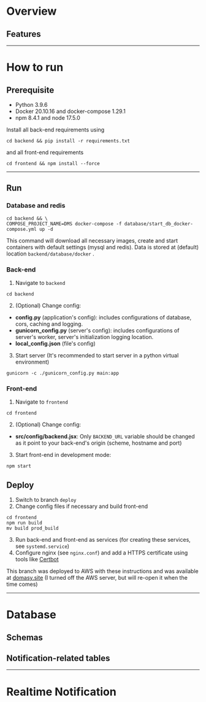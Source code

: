# Overview
## Features
---
# How to run
## Prerequisite

* Python 3.9.6
* Docker 20.10.16 and docker-compose 1.29.1
* npm 8.4.1 and node 17.5.0

Install all back-end requirements using
```
cd backend && pip install -r requirements.txt
```
and all front-end requirements 
```
cd frontend && npm install --force
```
---
## Run
### Database and redis

```
cd backend && \
COMPOSE_PROJECT_NAME=DMS docker-compose -f database/start_db_docker-compose.yml up -d
```

This command will download all necessary images, create and start containers with default settings (mysql and redis). Data is stored at (default) location ```backend/database/docker``` .



### Back-end
1.  Navigate to ```backend```
```
cd backend
```
2. (Optional) Change config:
* **config.py** (application's config): includes configurations of database, cors, caching and logging.
* **gunicorn_config.py** (server's config): includes configurations of server's worker, server's initialization logging location.
* **local_config.json** (file's config)
3. Start server (It's recommended to start server in a python virtual environment)
```
gunicorn -c ./gunicorn_config.py main:app
```

### Front-end
1.  Navigate to ```frontend```
```
cd frontend
```

2. (Optional) Change config:
* **src/config/backend.jsx**: Only ```BACKEND_URL``` variable should be changed as it point to your back-end's origin (scheme, hostname and port)
3. Start front-end in development mode:
```
npm start
```

## Deploy
1. Switch to branch ```deploy```
2. Change config files if necessary and build front-end 
```
cd frontend
npm run build
mv build prod_build
```
3. Run back-end and front-end as services (for creating these services, see ```systemd.service```)
4. Configure nginx (see ```nginx.conf```) and add a HTTPS certificate using tools like [Certbot](https://certbot.eff.org/)

This branch was deployed to AWS with these instructions and was available at [domasy.site](https://domasy.site) (I turned off the AWS server, but will re-open it when the time comes)

---
# Database
## Schemas
## Notification-related tables
---
# Realtime Notification
